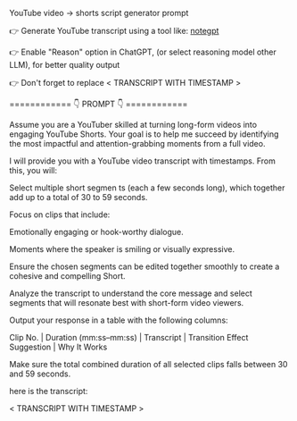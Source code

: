 YouTube video → shorts script generator prompt

👉 Generate YouTube transcript using a tool like: [notegpt](https://notegpt.io/youtube-transcript-generator)

👉 Enable "Reason" option in ChatGPT, (or select reasoning model other LLM), for better quality output

👉 Don't forget to replace < TRANSCRIPT WITH TIMESTAMP >

============ 👇 PROMPT 👇 ============


Assume you are a YouTuber skilled at turning long-form videos into engaging YouTube Shorts. Your goal is to help me succeed by identifying the most impactful and attention-grabbing moments from a full video.

I will provide you with a YouTube video transcript with timestamps. From this, you will:

Select multiple short segmen ts (each a few seconds long), which together add up to a total of 30 to 59 seconds.

Focus on clips that include:

Emotionally engaging or hook-worthy dialogue.

Moments where the speaker is smiling or visually expressive.

Ensure the chosen segments can be edited together smoothly to create a cohesive and compelling Short.

Analyze the transcript to understand the core message and select segments that will resonate best with short-form video viewers.

Output your response in a table with the following columns:

Clip No. | Duration (mm:ss–mm:ss) | Transcript | Transition Effect Suggestion | Why It Works

Make sure the total combined duration of all selected clips falls between 30 and 59 seconds.

here is the transcript:

< TRANSCRIPT WITH TIMESTAMP >
